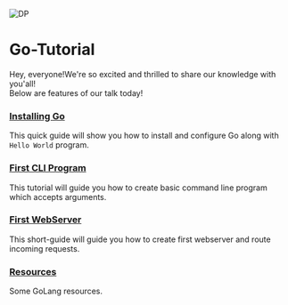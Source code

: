 ![DP](https://github.com/RN0311/Go-Tutorial/blob/master/img/go_lang.png)
# Go-Tutorial <br >
Hey, everyone!We're so excited and thrilled to share our knowledge with you'all!<br >
Below are features of our talk today!

### [Installing Go](https://github.com/RN0311/Go-Tutorial/blob/master/Installation.md) <br >
This quick guide will show you how to install and configure Go along with ```Hello World``` program.<br >
### [First CLI Program](https://github.com/RN0311/WWG-Go-Tutorial-Delhi/blob/master/First%20CLI%20Program.md) <br >
This tutorial will guide you how to create basic command line program which accepts arguments.<br >
### [First WebServer](https://github.com/RN0311/Go-Tutorial/blob/master/First%20Webserver.md) <br >
This short-guide will guide you how to create first webserver and route incoming requests.<br >
### [Resources](https://github.com/RN0311/WWG-Go-Tutorial-Delhi/blob/master/Resources.md) <br >
Some GoLang resources.





